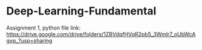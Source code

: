 # Deep-Learning-Fundamental
Assignment 1, python file link: https://drive.google.com/drive/folders/1ZBVdqfHVqR2pb5_3Wmlr7_oUbWcAgyp_?usp=sharing
